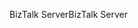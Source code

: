 <span data-ttu-id="8b1bc-101">BizTalk Server</span><span class="sxs-lookup"><span data-stu-id="8b1bc-101">BizTalk Server</span></span>